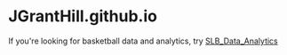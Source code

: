 # JGrantHill.github.io

If you're looking for basketball data and analytics, try [SLB_Data_Analytics](https://JGrantHill.github.io/SLB_Data_Analytics)